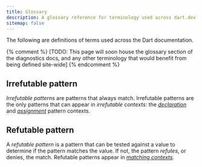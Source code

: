 ```yaml
---
title: Glossary
description: A glossary reference for terminology used across dart.dev.
sitemap: false
---
```


The following are definitions of terms used across the Dart documentation.

{% comment %}
[TODO: This page will soon house the glossary section of the diagnostics docs, and
any other terminology that would benefit from being defined site-wide]
{% endcomment %}

## Irrefutable pattern

_Irrefutable patterns_ are patterns that always match. 
Irrefutable patterns are the only patterns that can appear in
_irrefutable contexts_: the [_declaration_][] and [_assignment_][] 
pattern contexts.

[_declaration_]: /language/patterns#variable-declaration 
[_assignment_]: /language/patterns#variable-assignment

## Refutable pattern

A _refutable pattern_ is a pattern that can be tested against a value to
determine if the pattern matches the value. 
If not, the pattern _refutes_, or denies, the match.
Refutable patterns appear in [_matching contexts_][].

[_matching contexts_]: /language/patterns#matching
